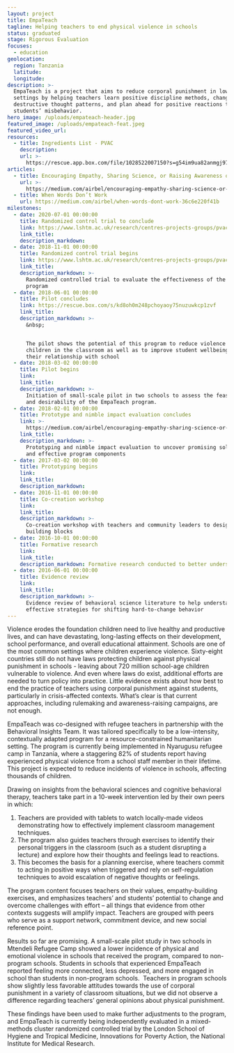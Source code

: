 ```yaml
---
layout: project
title: EmpaTeach
tagline: Helping teachers to end physical violence in schools
status: graduated
stage: Rigorous Evaluation
focuses:
  - education
geolocation:
  region: Tanzania
  latitude:
  longitude:
description: >-
  EmpaTeach is a project that aims to reduce corporal punishment in low resource
  settings by helping teachers learn positive discipline methods, change
  destructive thought patterns, and plan ahead for positive reactions to
  students’ misbehavior.
hero_image: /uploads/empateach-header.jpg
featured_image: /uploads/empateach-feat.jpeg
featured_video_url:
resources:
  - title: Ingredients List - PVAC
    description:
    url: >-
      https://rescue.app.box.com/file/1028522007150?s=g54im9ua82anmgj97fdayirq3kx8j7oi
articles:
  - title: Encouraging Empathy, Sharing Science, or Raising Awareness of Rights?
    url: >-
      https://medium.com/airbel/encouraging-empathy-sharing-science-or-raising-awareness-of-rights-106e205e5191
  - title: When Words Don’t Work
    url: https://medium.com/airbel/when-words-dont-work-36c6e220f41b
milestones:
  - date: 2020-07-01 00:00:00
    title: Randomized control trial to conclude
    link: https://www.lshtm.ac.uk/research/centres-projects-groups/pvac-study
    link_title:
    description_markdown:
  - date: 2018-11-01 00:00:00
    title: Randomized control trial begins
    link: https://www.lshtm.ac.uk/research/centres-projects-groups/pvac-study
    link_title:
    description_markdown: >-
      Randomized controlled trial to evaluate the effectiveness of the EmpaTeach
      program
  - date: 2018-06-01 00:00:00
    title: Pilot concludes
    link: https://rescue.box.com/s/kd8oh0m248pchoyaoy75nuzuwkcp1zvf
    link_title:
    description_markdown: >-
      &nbsp;


      The pilot shows the potential of this program to reduce violence against
      children in the classroom as well as to improve student wellbeing and
      their relationship with school
  - date: 2018-03-02 00:00:00
    title: Pilot begins
    link:
    link_title:
    description_markdown: >-
      Initiation of small-scale pilot in two schools to assess the feasibility
      and desirability of the EmpaTeach program.
  - date: 2018-02-01 00:00:00
    title: Prototype and nimble impact evaluation concludes
    link: >-
      https://medium.com/airbel/encouraging-empathy-sharing-science-or-raising-awareness-of-rights-106e205e5191
    link_title:
    description_markdown: >-
      Prototyping and nimble impact evaluation to uncover promising solutions
      and effective program components
  - date: 2017-03-02 00:00:00
    title: Prototyping begins
    link:
    link_title:
    description_markdown:
  - date: 2016-11-01 00:00:00
    title: Co-creation workshop
    link:
    link_title:
    description_markdown: >-
      Co-creation workshop with teachers and community leaders to design program
      building blocks
  - date: 2016-10-01 00:00:00
    title: Formative research
    link:
    link_title:
    description_markdown: Formative research conducted to better understand the context
  - date: 2016-06-01 00:00:00
    title: Evidence review
    link:
    link_title:
    description_markdown: >-
      Evidence review of behavioral science literature to help understand
      effective strategies for shifting hard-to-change behavior
---
```

Violence erodes the foundation children need to live healthy and productive lives, and can have devastating, long-lasting effects on their development, school performance, and overall educational attainment. Schools are one of the most common settings where children experience violence. Sixty-eight countries still do not have laws protecting children against physical punishment in schools - leaving about 720 million school-age children vulnerable to violence. And even where laws do exist, additional efforts are needed to turn policy into practice. Little evidence exists about how best to end the practice of teachers using corporal punishment against students, particularly in crisis-affected contexts. What’s clear is that current approaches, including rulemaking and awareness-raising campaigns, are not enough.

EmpaTeach was co-designed with refugee teachers in partnership with the Behavioral Insights Team. It was tailored specifically to be a low-intensity, contextually adapted program for a resource-constrained humanitarian setting. The program is currently being implemented in Nyarugusu refugee camp in Tanzania, where a staggering 82% of students report having experienced physical violence from a school staff member in their lifetime. This project is expected to reduce incidents of violence in schools, affecting thousands of children.

Drawing on insights from the behavioral sciences and cognitive behavioral therapy, teachers take part in a 10-week intervention led by their own peers in which:

1. Teachers are provided with tablets to watch locally-made videos demonstrating how to effectively implement classroom management techniques.&nbsp;
2. The program also guides teachers through exercises to identify their personal triggers in the classroom (such as a student disrupting a lecture) and explore how their thoughts and feelings lead to reactions.&nbsp;
3. This becomes the basis for a planning exercise, where teachers commit to acting in positive ways when triggered and rely on self-regulation techniques to avoid escalation of negative thoughts or feelings.

The program content focuses teachers on their values, empathy-building exercises, and emphasizes teachers’ and students’ potential to change and overcome challenges with effort – all things that evidence from other contexts suggests will amplify impact. Teachers are grouped with peers who serve as a support network, commitment device, and new social reference point.

Results so far are promising. A small-scale pilot study in two schools in Mtendeli Refugee Camp showed a lower incidence of physical and emotional violence in schools that received the program, compared to non-program schools. Students in schools that experienced EmpaTeach reported feeling more connected, less depressed, and more engaged in school than students in non-program schools.&nbsp; Teachers in program schools show slightly less favorable attitudes towards the use of corporal punishment in a variety of classroom situations, but we did not observe a difference regarding teachers’ general opinions about physical punishment.&nbsp;

These findings have been used to make further adjustments to the program, and EmpaTeach is currently being independently evaluated in a mixed-methods cluster randomized controlled trial by the London School of Hygiene and Tropical Medicine, Innovations for Poverty Action, the National Institute for Medical Research.